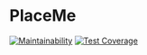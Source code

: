# PlaceMe
[![Maintainability](https://api.codeclimate.com/v1/badges/19790d9b2d9621e07aaa/maintainability)](https://codeclimate.com/github/Hotckiss/PlaceMe/maintainability)
[![Test Coverage](https://api.codeclimate.com/v1/badges/19790d9b2d9621e07aaa/test_coverage)](https://codeclimate.com/github/Hotckiss/PlaceMe/test_coverage)
